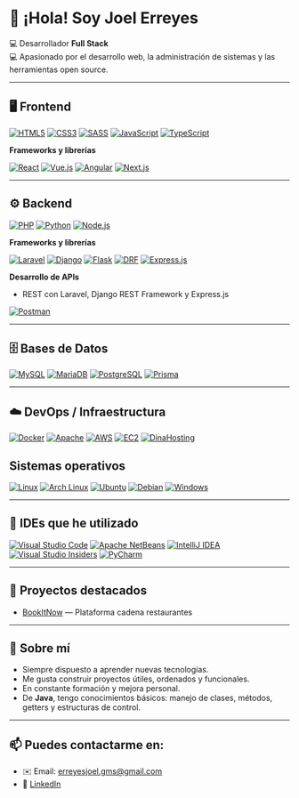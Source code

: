 # 👋 ¡Hola! Soy Joel Erreyes

💻 Desarrollador **Full Stack**  
💻 Apasionado por el desarrollo web, la administración de sistemas y las herramientas open source.

---

## 🖥️ Frontend

[![HTML5](https://img.shields.io/badge/HTML5-E34F26?style=for-the-badge&logo=html5&logoColor=white)](https://developer.mozilla.org/es/docs/Web/HTML)
[![CSS3](https://img.shields.io/badge/CSS3-1572B6?style=for-the-badge&logo=css3&logoColor=white)](https://developer.mozilla.org/es/docs/Web/CSS)
[![SASS](https://img.shields.io/badge/SASS-CC6699?style=for-the-badge&logo=sass&logoColor=white)](https://sass-lang.com/)
[![JavaScript](https://img.shields.io/badge/JavaScript-F7DF1E?style=for-the-badge&logo=javascript&logoColor=black)](https://developer.mozilla.org/es/docs/Web/JavaScript)
[![TypeScript](https://img.shields.io/badge/TypeScript-3178C6?style=for-the-badge&logo=typescript&logoColor=white)](https://www.typescriptlang.org/)

**Frameworks y librerías**  

[![React](https://img.shields.io/badge/React-61DAFB?style=for-the-badge&logo=react&logoColor=black)](https://reactjs.org/)
[![Vue.js](https://img.shields.io/badge/Vue.js-4FC08D?style=for-the-badge&logo=vue.js&logoColor=white)](https://vuejs.org/)
[![Angular](https://img.shields.io/badge/Angular-DD0031?style=for-the-badge&logo=angular&logoColor=white)](https://angular.io/)
[![Next.js](https://img.shields.io/badge/Next.js-000000?style=for-the-badge&logo=next.js&logoColor=white)](https://nextjs.org/)

---

## ⚙️ Backend

[![PHP](https://img.shields.io/badge/PHP-777BB4?style=for-the-badge&logo=php&logoColor=white)](https://www.php.net/)
[![Python](https://img.shields.io/badge/Python-3776AB?style=for-the-badge&logo=python&logoColor=white)](https://www.python.org/)
[![Node.js](https://img.shields.io/badge/Node.js-339933?style=for-the-badge&logo=node.js&logoColor=white)](https://nodejs.org/)

**Frameworks y librerías**  

[![Laravel](https://img.shields.io/badge/Laravel-FF2D20?style=for-the-badge&logo=laravel&logoColor=white)](https://laravel.com/)
[![Django](https://img.shields.io/badge/Django-092E20?style=for-the-badge&logo=django&logoColor=white)](https://www.djangoproject.com/)
[![Flask](https://img.shields.io/badge/Flask-000000?style=for-the-badge&logo=flask&logoColor=white)](https://flask.palletsprojects.com/)
[![DRF](https://img.shields.io/badge/DRF-4B4B4B?style=for-the-badge&logo=django&logoColor=white)](https://www.django-rest-framework.org/)
[![Express.js](https://img.shields.io/badge/Express.js-6e37ff?style=for-the-badge&logo=express&logoColor=white)](https://expressjs.com/)

**Desarrollo de APIs**  
- REST con Laravel, Django REST Framework y Express.js
  
[![Postman](https://img.shields.io/badge/Postman-FF6C37?style=for-the-badge&logo=postman&logoColor=white)](https://www.postman.com/)


---

## 🗄️ Bases de Datos

[![MySQL](https://img.shields.io/badge/MySQL-4479A1?style=for-the-badge&logo=mysql&logoColor=white)](https://www.mysql.com/)
[![MariaDB](https://img.shields.io/badge/MariaDB-003545?style=for-the-badge&logo=mariadb&logoColor=white)](https://mariadb.org/)
[![PostgreSQL](https://img.shields.io/badge/PostgreSQL-336791?style=for-the-badge&logo=postgresql&logoColor=white)](https://www.postgresql.org/)
[![Prisma](https://img.shields.io/badge/Prisma-2D3748?style=for-the-badge&logo=prisma&logoColor=white)](https://www.prisma.io/)

---

## ☁️ DevOps / Infraestructura

[![Docker](https://img.shields.io/badge/Docker-2496ED?style=for-the-badge&logo=docker&logoColor=white)](https://www.docker.com/)
[![Apache](https://img.shields.io/badge/Apache-D22128?style=for-the-badge&logo=apache&logoColor=white)](https://httpd.apache.org/)
[![AWS](https://img.shields.io/badge/AWS-232F3E?style=for-the-badge&logo=amazonaws&logoColor=white)](https://aws.amazon.com/)
[![EC2](https://img.shields.io/badge/Amazon%20EC2-FF9900?style=for-the-badge&logo=amazon-ec2&logoColor=white)](https://aws.amazon.com/ec2/)
[![DinaHosting](https://img.shields.io/badge/DinaHosting-00AEEF?style=for-the-badge&logoColor=white)](https://dinahosting.com/)

**Sistemas operativos**
---
[![Linux](https://img.shields.io/badge/Linux-FCC624?style=for-the-badge&logo=linux&logoColor=black)](https://www.kernel.org/)
[![Arch Linux](https://img.shields.io/badge/Arch_Linux-1793D1?style=for-the-badge&logo=arch-linux&logoColor=white)](https://archlinux.org/)
[![Ubuntu](https://img.shields.io/badge/Ubuntu-E95420?style=for-the-badge&logo=ubuntu&logoColor=white)](https://ubuntu.com/)
[![Debian](https://img.shields.io/badge/Debian-A81D33?style=for-the-badge&logo=debian&logoColor=white)](https://www.debian.org/)
[![Windows](https://img.shields.io/badge/Windows-0078D6?style=for-the-badge&logo=windows&logoColor=white)](https://www.microsoft.com/windows)


---

## 🧰 IDEs que he utilizado

[![Visual Studio Code](https://img.shields.io/badge/VS_Code-007ACC?style=for-the-badge&logo=visual-studio-code&logoColor=white)](https://code.visualstudio.com/)
[![Apache NetBeans](https://img.shields.io/badge/NetBeans-1B6AC6?style=for-the-badge&logo=apache-netbeans-ide&logoColor=white)](https://netbeans.apache.org/)
[![IntelliJ IDEA](https://img.shields.io/badge/IntelliJ_IDEA-000000?style=for-the-badge&logo=intellij-idea&logoColor=white)](https://www.jetbrains.com/idea/)
[![Visual Studio Insiders](https://img.shields.io/badge/VS_Insiders-5C2D91?style=for-the-badge&logo=visual-studio&logoColor=white)](https://code.visualstudio.com/insiders/)
[![PyCharm](https://img.shields.io/badge/PyCharm-21D789?style=for-the-badge&logo=pycharm&logoColor=black)](https://www.jetbrains.com/pycharm/)

---

## 📌 Proyectos destacados

- [BookItNow](https://github.com/erreyesjoel/bookItNow) — Plataforma cadena restaurantes

---

## 🚀 Sobre mí

- Siempre dispuesto a aprender nuevas tecnologías.  
- Me gusta construir proyectos útiles, ordenados y funcionales.  
- En constante formación y mejora personal.  
- De **Java**, tengo conocimientos básicos: manejo de clases, métodos, getters y estructuras de control.

---

## 📫 Puedes contactarme en:

- ✉️ Email: erreyesjoel.gms@gmail.com  
- 💼 [LinkedIn](https://www.linkedin.com/in/joel-erreyes-4b1245282/)
